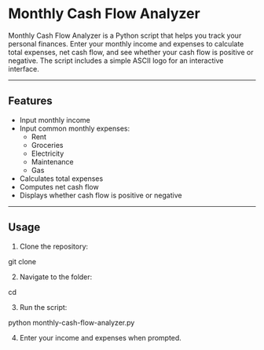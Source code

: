 # Monthly Cash Flow Analyzer

Monthly Cash Flow Analyzer is a Python script that helps you track your personal finances. Enter your monthly income and expenses to calculate total expenses, net cash flow, and see whether your cash flow is positive or negative. The script includes a simple ASCII logo for an interactive interface.

---

## Features

- Input monthly income
- Input common monthly expenses:
  - Rent
  - Groceries
  - Electricity
  - Maintenance
  - Gas
- Calculates total expenses
- Computes net cash flow
- Displays whether cash flow is positive or negative

---

## Usage

1. Clone the repository:

git clone <your-repo-url>

2. Navigate to the folder:

cd <project-folder>

3. Run the script:

python monthly-cash-flow-analyzer.py

4. Enter your income and expenses when prompted.
